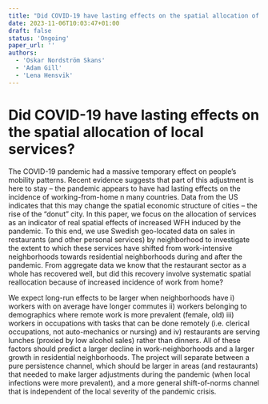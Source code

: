 ```yaml
---
title: "Did COVID-19 have lasting effects on the spatial allocation of local services?"
date: 2023-11-06T10:03:47+01:00
draft: false
status: 'Ongoing'
paper_url: ''
authors:
  - 'Oskar Nordström Skans'
  - 'Adam Gill'
  - 'Lena Hensvik'
---
```


# Did COVID-19 have lasting effects on the spatial allocation of local services?

The COVID-19 pandemic had a massive temporary effect on people’s mobility patterns. Recent evidence suggests that part of this adjustment is here to stay – the pandemic appears to have had lasting effects on the incidence of working-from-home n many countries. Data from the US indicates that this may change the spatial economic structure of cities – the rise of the “donut” city. In this paper, we focus on the allocation of services as an indicator of real spatial effects of increased WFH induced by the pandemic. To this end, we use Swedish geo-located data on sales in restaurants (and other personal services) by neighborhood to investigate the extent to which these services have shifted from work-intensive neighborhoods towards residential neighborhoods during and after the pandemic. From aggregate data we know that the restaurant sector as a whole has recovered well, but did this recovery involve systematic spatial reallocation because of increased incidence of work from home?

We expect long-run effects to be larger when neighborhoods have i) workers with on average have longer commutes ii) workers belonging to demographics where remote work is more prevalent (female, old) iii) workers in occupations with tasks that can be done remotely (i.e. clerical occupations, not auto-mechanics or nursing) and iv) restaurants are serving lunches (proxied by low alcohol sales) rather than dinners. All of these factors should predict a larger decline in work-neighborhoods and a larger growth in residential neighborhoods. The project will separate between a pure persistence channel, which should be larger in areas (and restaurants) that needed to make larger adjustments during the pandemic (when local infections were more prevalent), and a more general shift-of-norms channel that is independent of the local severity of the pandemic crisis.